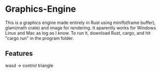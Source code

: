# Graphics-Engine
This is a graphics engine made entirely in Rust using minifb(frame buffer), glam(math crate) and image for rendering. It aparently works for Windows Linux and Mac as log as I know.
To run it, download Rust, cargo, and hit "cargo run" in the program folder.
## Features
wasd -> control triangle
